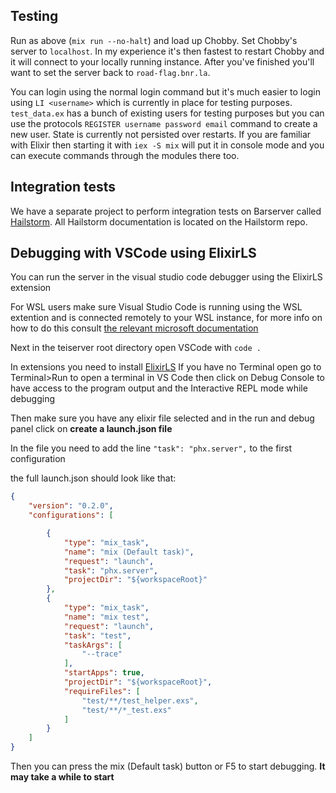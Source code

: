 ## Testing
Run as above (`mix run --no-halt`) and load up Chobby. Set Chobby's server to `localhost`. In my experience it's then fastest to restart Chobby and it will connect to your locally running instance. After you've finished you'll want to set the server back to `road-flag.bnr.la`.

You can login using the normal login command but it's much easier to login using `LI <username>` which is currently in place for testing purposes. `test_data.ex` has a bunch of existing users for testing purposes but you can use the protocols `REGISTER username password email` command to create a new user. State is currently not persisted over restarts. If you are familiar with Elixir then starting it with `iex -S mix` will put it in console mode and you can execute commands through the modules there too.

## Integration tests
We have a separate project to perform integration tests on Barserver called [Hailstorm](https://github.com/beyond-all-reason/hailstorm). All Hailstorm documentation is located on the Hailstorm repo.

## Debugging with VSCode using ElixirLS
You can run the server in the visual studio code debugger using the ElixirLS extension

For WSL users make sure Visual Studio Code is running using the WSL extention and is connected remotely to your WSL instance, for more info on how to do this consult [the relevant microsoft documentation](https://code.visualstudio.com/docs/remote/wsl) 

Next in the teiserver root directory open VSCode with 
`code .`

In extensions you need to install [ElixirLS](https://marketplace.visualstudio.com/items?itemName=JakeBecker.elixir-ls) 
If you have no Terminal open go to Terminal>Run to open a terminal in VS Code then click on Debug Console to have access to the program output and the Interactive REPL mode while debugging

Then make sure you have any elixir file selected and in the run and debug panel click on **create a launch.json file**

In the file you need to add the line `"task": "phx.server",` to the first configuration

the full launch.json should look like that:
```json
{
    "version": "0.2.0",
    "configurations": [

        {
            "type": "mix_task",
            "name": "mix (Default task)",
            "request": "launch",
            "task": "phx.server",
            "projectDir": "${workspaceRoot}"
        },
        {
            "type": "mix_task",
            "name": "mix test",
            "request": "launch",
            "task": "test",
            "taskArgs": [
                "--trace"
            ],
            "startApps": true,
            "projectDir": "${workspaceRoot}",
            "requireFiles": [
                "test/**/test_helper.exs",
                "test/**/*_test.exs"
            ]
        }
    ]
}
```

Then you can press the mix (Default task) button or F5 to start debugging. **It may take a while to start**